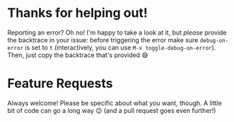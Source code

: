 # Thanks for helping out!

Reporting an error?  Oh no!  I'm happy to take a look at it, but *please* provide the backtrace in your issue: before triggering the error make sure `debug-on-error` is set to `t` (interactively, you can use `M-x toggle-debug-on-error`).  Then, just copy the backtrace that's provided :smile:

# Feature Requests

Always welcome!  Please be specific about what you want, though.  A little bit of code can go a long way :wink:  (and a pull request goes even further!)
